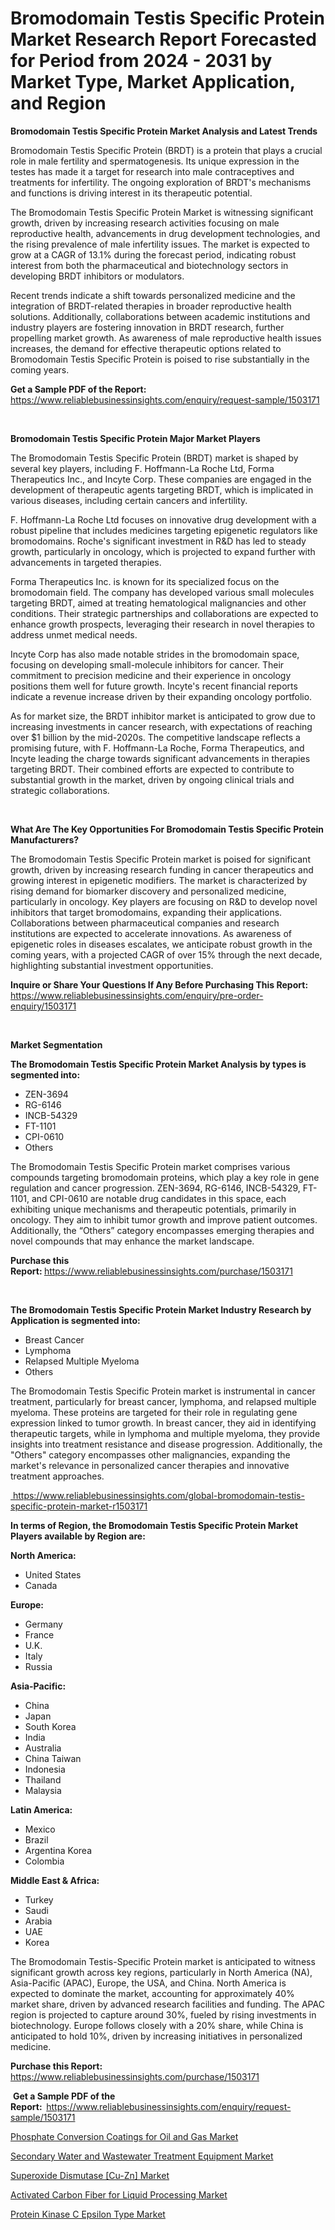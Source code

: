 <p><h1>Bromodomain Testis Specific Protein Market Research Report Forecasted for Period from 2024 -  2031 by Market Type, Market Application, and Region</h1></p><p><strong>Bromodomain Testis Specific Protein Market Analysis and Latest Trends</strong></p>
<p><p>Bromodomain Testis Specific Protein (BRDT) is a protein that plays a crucial role in male fertility and spermatogenesis. Its unique expression in the testes has made it a target for research into male contraceptives and treatments for infertility. The ongoing exploration of BRDT's mechanisms and functions is driving interest in its therapeutic potential.</p><p>The Bromodomain Testis Specific Protein Market is witnessing significant growth, driven by increasing research activities focusing on male reproductive health, advancements in drug development technologies, and the rising prevalence of male infertility issues. The market is expected to grow at a CAGR of 13.1% during the forecast period, indicating robust interest from both the pharmaceutical and biotechnology sectors in developing BRDT inhibitors or modulators.</p><p>Recent trends indicate a shift towards personalized medicine and the integration of BRDT-related therapies in broader reproductive health solutions. Additionally, collaborations between academic institutions and industry players are fostering innovation in BRDT research, further propelling market growth. As awareness of male reproductive health issues increases, the demand for effective therapeutic options related to Bromodomain Testis Specific Protein is poised to rise substantially in the coming years.</p></p>
<p><strong>Get a Sample PDF of the Report:&nbsp;</strong> <a href="https://www.reliablebusinessinsights.com/enquiry/request-sample/1503171?utm_campaign=75&utm_medium=2&utm_source=Github&utm_content=ia&utm_term=08122024&utm_id=bromodomain-testis-specific-protein">https://www.reliablebusinessinsights.com/enquiry/request-sample/1503171</a></p>
<p>&nbsp;</p>
<p><strong>Bromodomain Testis Specific Protein Major Market Players</strong></p>
<p><p>The Bromodomain Testis Specific Protein (BRDT) market is shaped by several key players, including F. Hoffmann-La Roche Ltd, Forma Therapeutics Inc., and Incyte Corp. These companies are engaged in the development of therapeutic agents targeting BRDT, which is implicated in various diseases, including certain cancers and infertility.</p><p>F. Hoffmann-La Roche Ltd focuses on innovative drug development with a robust pipeline that includes medicines targeting epigenetic regulators like bromodomains. Roche's significant investment in R&D has led to steady growth, particularly in oncology, which is projected to expand further with advancements in targeted therapies.</p><p>Forma Therapeutics Inc. is known for its specialized focus on the bromodomain field. The company has developed various small molecules targeting BRDT, aimed at treating hematological malignancies and other conditions. Their strategic partnerships and collaborations are expected to enhance growth prospects, leveraging their research in novel therapies to address unmet medical needs.</p><p>Incyte Corp has also made notable strides in the bromodomain space, focusing on developing small-molecule inhibitors for cancer. Their commitment to precision medicine and their experience in oncology positions them well for future growth. Incyte's recent financial reports indicate a revenue increase driven by their expanding oncology portfolio.</p><p>As for market size, the BRDT inhibitor market is anticipated to grow due to increasing investments in cancer research, with expectations of reaching over $1 billion by the mid-2020s. The competitive landscape reflects a promising future, with F. Hoffmann-La Roche, Forma Therapeutics, and Incyte leading the charge towards significant advancements in therapies targeting BRDT. Their combined efforts are expected to contribute to substantial growth in the market, driven by ongoing clinical trials and strategic collaborations.</p></p>
<p>&nbsp;</p>
<p><strong>What Are The Key Opportunities For Bromodomain Testis Specific Protein Manufacturers?</strong></p>
<p><p>The Bromodomain Testis Specific Protein market is poised for significant growth, driven by increasing research funding in cancer therapeutics and growing interest in epigenetic modifiers. The market is characterized by rising demand for biomarker discovery and personalized medicine, particularly in oncology. Key players are focusing on R&D to develop novel inhibitors that target bromodomains, expanding their applications. Collaborations between pharmaceutical companies and research institutions are expected to accelerate innovations. As awareness of epigenetic roles in diseases escalates, we anticipate robust growth in the coming years, with a projected CAGR of over 15% through the next decade, highlighting substantial investment opportunities.</p></p>
<p><strong>Inquire or Share Your Questions If Any Before Purchasing This Report:</strong> <a href="https://www.reliablebusinessinsights.com/enquiry/pre-order-enquiry/1503171?utm_campaign=75&utm_medium=2&utm_source=Github&utm_content=ia&utm_term=08122024&utm_id=bromodomain-testis-specific-protein">https://www.reliablebusinessinsights.com/enquiry/pre-order-enquiry/1503171</a></p>
<p>&nbsp;</p>
<p><strong>Market Segmentation</strong></p>
<p><strong>The Bromodomain Testis Specific Protein Market Analysis by types is segmented into:</strong></p>
<p><ul><li>ZEN-3694</li><li>RG-6146</li><li>INCB-54329</li><li>FT-1101</li><li>CPI-0610</li><li>Others</li></ul></p>
<p><p>The Bromodomain Testis Specific Protein market comprises various compounds targeting bromodomain proteins, which play a key role in gene regulation and cancer progression. ZEN-3694, RG-6146, INCB-54329, FT-1101, and CPI-0610 are notable drug candidates in this space, each exhibiting unique mechanisms and therapeutic potentials, primarily in oncology. They aim to inhibit tumor growth and improve patient outcomes. Additionally, the “Others” category encompasses emerging therapies and novel compounds that may enhance the market landscape.</p></p>
<p><strong>Purchase this Report:&nbsp;</strong><a href="https://www.reliablebusinessinsights.com/purchase/1503171?utm_campaign=75&utm_medium=2&utm_source=Github&utm_content=ia&utm_term=08122024&utm_id=bromodomain-testis-specific-protein">https://www.reliablebusinessinsights.com/purchase/1503171</a></p>
<p>&nbsp;</p>
<p><strong>The Bromodomain Testis Specific Protein Market Industry Research by Application is segmented into:</strong></p>
<p><ul><li>Breast Cancer</li><li>Lymphoma</li><li>Relapsed Multiple Myeloma</li><li>Others</li></ul></p>
<p><p>The Bromodomain Testis Specific Protein market is instrumental in cancer treatment, particularly for breast cancer, lymphoma, and relapsed multiple myeloma. These proteins are targeted for their role in regulating gene expression linked to tumor growth. In breast cancer, they aid in identifying therapeutic targets, while in lymphoma and multiple myeloma, they provide insights into treatment resistance and disease progression. Additionally, the "Others" category encompasses other malignancies, expanding the market's relevance in personalized cancer therapies and innovative treatment approaches.</p></p>
<p><a href="https://www.reliablebusinessinsights.com/global-bromodomain-testis-specific-protein-market-r1503171?utm_campaign=75&utm_medium=2&utm_source=Github&utm_content=ia&utm_term=08122024&utm_id=bromodomain-testis-specific-protein">&nbsp;https://www.reliablebusinessinsights.com/global-bromodomain-testis-specific-protein-market-r1503171</a></p>
<p><strong>In terms of Region, the Bromodomain Testis Specific Protein Market Players available by Region are:</strong></p>
<p>
    <p> <strong> North America: </strong>
        <ul>
            <li>United States</li>
            <li>Canada</li>
        </ul>
        </p> 
    <p> <strong> Europe: </strong>
        <ul>
            <li>Germany</li>
            <li>France</li>
            <li>U.K.</li>
            <li>Italy</li>
            <li>Russia</li>
        </ul>
        </p> 
    <p> <strong> Asia-Pacific: </strong>
        <ul>
            <li>China</li>
            <li>Japan</li>
            <li>South Korea</li>
            <li>India</li>
            <li>Australia</li>
            <li>China Taiwan</li>
            <li>Indonesia</li>
            <li>Thailand</li>
            <li>Malaysia</li>
        </ul>
        </p> 
    <p> <strong> Latin America: </strong>
        <ul>
            <li>Mexico</li>
            <li>Brazil</li>
            <li>Argentina Korea</li>
            <li>Colombia</li>
        </ul>
        </p> 
    <p> <strong> Middle East & Africa: </strong>
        <ul>
            <li>Turkey</li>
            <li>Saudi</li>
            <li>Arabia</li>
            <li>UAE</li>
            <li>Korea</li>
        </ul>
    </p>
    </p>
<p><p>The Bromodomain Testis-Specific Protein market is anticipated to witness significant growth across key regions, particularly in North America (NA), Asia-Pacific (APAC), Europe, the USA, and China. North America is expected to dominate the market, accounting for approximately 40% market share, driven by advanced research facilities and funding. The APAC region is projected to capture around 30%, fueled by rising investments in biotechnology. Europe follows closely with a 20% share, while China is anticipated to hold 10%, driven by increasing initiatives in personalized medicine.</p></p>
<p><strong>Purchase this Report: </strong><a href="https://www.reliablebusinessinsights.com/purchase/1503171?utm_campaign=75&utm_medium=2&utm_source=Github&utm_content=ia&utm_term=08122024&utm_id=bromodomain-testis-specific-protein">https://www.reliablebusinessinsights.com/purchase/1503171</a></p>
<p>&nbsp;<strong>Get a Sample PDF of the Report:&nbsp;&nbsp;</strong><a href="https://www.reliablebusinessinsights.com/enquiry/request-sample/1503171?utm_campaign=75&utm_medium=2&utm_source=Github&utm_content=ia&utm_term=08122024&utm_id=bromodomain-testis-specific-protein">https://www.reliablebusinessinsights.com/enquiry/request-sample/1503171</a></p>
<p><strong></strong></p>
<p><p><a href="https://www.linkedin.com/pulse/phosphate-conversion-coatings-oil-gas-market-overview-significant-jouye?utm_campaign=75&utm_medium=2&utm_source=Github&utm_content=ia&utm_term=08122024&utm_id=bromodomain-testis-specific-protein">Phosphate Conversion Coatings for Oil and Gas Market</a></p><p><a href="https://www.linkedin.com/pulse/th-score-market-0ptye?utm_campaign=75&utm_medium=2&utm_source=Github&utm_content=ia&utm_term=08122024&utm_id=bromodomain-testis-specific-protein">Secondary Water and Wastewater Treatment Equipment Market</a></p><p><a href="https://github.com/rileymgdorcas/Market-Research-Report-List-1/blob/main/superoxide-dismutase-cu-zn-market.md?utm_campaign=75&utm_medium=2&utm_source=Github&utm_content=ia&utm_term=08122024&utm_id=bromodomain-testis-specific-protein">Superoxide Dismutase [Cu-Zn] Market</a></p><p><a href="https://www.linkedin.com/pulse/activated-carbon-fiber-liquid-processing-market-navigating-bfahe?utm_campaign=75&utm_medium=2&utm_source=Github&utm_content=ia&utm_term=08122024&utm_id=bromodomain-testis-specific-protein">Activated Carbon Fiber for Liquid Processing Market</a></p><p><a href="https://github.com/macihodgin198888/Market-Research-Report-List-1/blob/main/protein-kinase-c-epsilon-type-market.md?utm_campaign=75&utm_medium=2&utm_source=Github&utm_content=ia&utm_term=08122024&utm_id=bromodomain-testis-specific-protein">Protein Kinase C Epsilon Type Market</a></p></p>